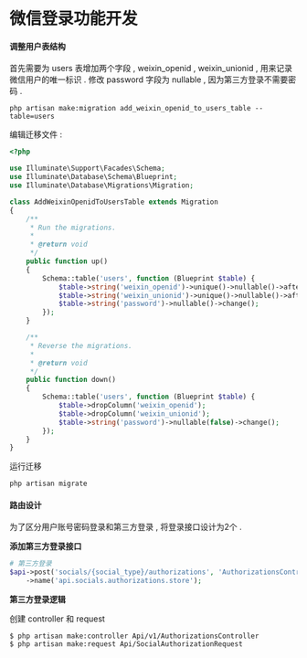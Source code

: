 # 微信登录功能开发

#### 调整用户表结构

首先需要为 users 表增加两个字段 , weixin\_openid , weixin\_unionid , 用来记录微信用户的唯一标识 . 修改 password 字段为 nullable , 因为第三方登录不需要密码 .

```
php artisan make:migration add_weixin_openid_to_users_table --table=users
```

编辑迁移文件 :

```php
<?php

use Illuminate\Support\Facades\Schema;
use Illuminate\Database\Schema\Blueprint;
use Illuminate\Database\Migrations\Migration;

class AddWeixinOpenidToUsersTable extends Migration
{
    /**
     * Run the migrations.
     *
     * @return void
     */
    public function up()
    {
        Schema::table('users', function (Blueprint $table) {
            $table->string('weixin_openid')->unique()->nullable()->after('password');
            $table->string('weixin_unionid')->unique()->nullable()->after('weixin_openid');
            $table->string('password')->nullable()->change();
        });
    }

    /**
     * Reverse the migrations.
     *
     * @return void
     */
    public function down()
    {
        Schema::table('users', function (Blueprint $table) {
            $table->dropColumn('weixin_openid');
            $table->dropColumn('weixin_unionid');
            $table->string('password')->nullable(false)->change();
        });
    }
}
```

运行迁移

```
php artisan migrate
```

#### 路由设计

为了区分用户账号密码登录和第三方登录 , 将登录接口设计为2个 . 

**添加第三方登录接口**

```php
# 第三方登录
$api->post('socials/{social_type}/authorizations', 'AuthorizationsController@socialStore')
    ->name('api.socials.authorizations.store');
```

**第三方登录逻辑**

创建 controller 和 request

```
$ php artisan make:controller Api/v1/AuthorizationsController
$ php artisan make:request Api/SocialAuthorizationRequest
```



